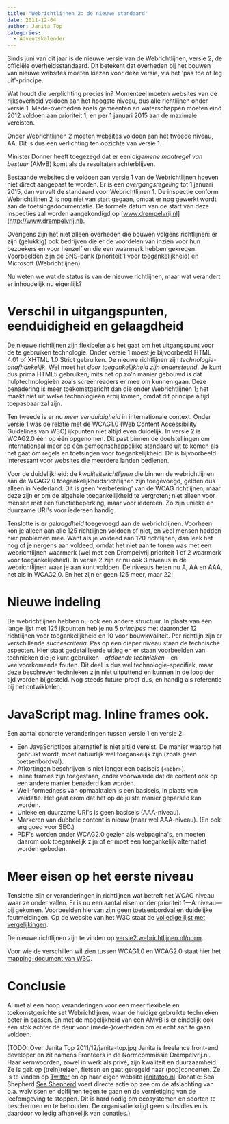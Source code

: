 ```yaml
---
title: "Webrichtlijnen 2: de nieuwe standaard"
date: 2011-12-04
author: Janita Top
categories: 
  - Adventskalender
---
```

Sinds juni van dit jaar is de nieuwe versie van de Webrichtlijnen, versie 2, de officiële overheidsstandaard. Dit betekent dat overheden bij het bouwen van nieuwe websites moeten kiezen voor deze versie, via het 'pas toe of leg uit'-principe.

Wat houdt die verplichting precies in? Momenteel moeten websites van de rijksoverheid voldoen aan het hoogste niveau, dus alle richtlijnen onder versie 1. Mede-overheden zoals gemeenten en waterschappen moeten eind 2012 voldoen aan prioriteit 1, en per 1 januari 2015 aan de maximale vereisten.

Onder Webrichtlijnen 2 moeten websites voldoen aan het tweede niveau, AA. Dit is dus een verlichting ten opzichte van versie 1.

Minister Donner heeft toegezegd dat er een _algemene maatregel van bestuur_ (AMvB) komt als de resultaten achterblijven.

Bestaande websites die voldoen aan versie 1 van de Webrichtlijnen hoeven niet direct aangepast te worden. Er is een *overgangsregeling* tot 1 januari 2015, dan vervalt de standaard voor Webrichtlijnen 1. De inspectie conform Webrichtlijnen 2 is nog niet van start gegaan, omdat er nog gewerkt wordt aan de toetsingsdocumentatie. De formele datum van de start van deze inspecties zal worden aangekondigd op [www.drempelvrij.nl](http://www.drempelvrij.nl).

Overigens zijn het niet alleen overheden die bouwen volgens richtlijnen: er zijn (gelukkig) ook bedrijven die er de voordelen van inzien voor hun bezoekers en voor henzelf en die een waarmerk hebben gekregen. Voorbeelden zijn de SNS-bank (prioriteit 1 voor toegankelijkheid) en Microsoft (Webrichtlijnen).

Nu weten we wat de status is van de nieuwe richtlijnen, maar wat verandert er inhoudelijk nu eigenlijk?   

# Verschil in uitgangspunten, eenduidigheid en gelaagdheid

De nieuwe richtlijnen zijn flexibeler als het gaat om het uitgangspunt voor de te gebruiken technologie. Onder versie 1 moest je bijvoorbeeld HTML 4.01 of XHTML 1.0 Strict gebruiken. De nieuwe richtlijnen zijn *technologie-onafhankelijk*. Wel moet het _door toegankelijkheid zijn ondersteund_. Je kunt dus prima HTML5 gebruiken, mits het op zo'n manier gebouwd is dat hulptechnologieën zoals screenreaders er mee om kunnen gaan. Deze benadering is meer toekomstgericht dan die onder Webrichtlijnen 1; het maakt niet uit welke technologieën erbij komen, omdat dit principe altijd toepasbaar zal zijn.

Ten tweede is er nu *meer eenduidigheid* in internationale context. Onder versie 1 was de relatie met de WCAG1.0 (Web Content Accessibility Guidelines van W3C) ijkpunten niet altijd even duidelijk. In versie 2 is WCAG2.0 één op één opgenomen. Dit past binnen de doelstellingen om internationaal meer op één gemeenschappelijke standaard uit te komen als het gaat om regels en toetsingen voor toegankelijkheid. Dit is bijvoorbeeld interessant voor websites die meerdere landen bedienen.

Voor de duidelijkheid: de *kwaliteitsrichtlijnen* die binnen de webrichtlijnen aan de WCAG2.0 toegankelijkheidsrichtlijnen zijn toegevoegd, gelden dus alleen in Nederland. Dit is geen 'verbetering' van de WCAG richtlijnen, maar deze zijn er om de algehele toegankelijkheid te vergroten; niet alleen voor mensen met een functiebeperking, maar voor iedereen. Zo zijn unieke en duurzame URI's voor iedereen handig.

Tenslotte is er *gelaagdheid* toegevoegd aan de webrichtlijnen. Voorheen kon je alleen aan alle 125 richtlijnen voldoen of niet, en veel mensen hadden hier problemen mee. Want als je voldeed aan 120 richtlijnen, dan leek het nog of je nergens aan voldeed, omdat het niet aan te tonen was met een webrichtlijnen waarmerk (wel met een Drempelvrij prioriteit 1 of 2 waarmerk voor toegankelijkheid). In versie 2 zijn er nu ook 3 niveaus in de webrichtlijnen waar je aan kunt voldoen. De niveaus heten nu A, AA en AAA, net als in WCAG2.0. En het zijn er geen 125 meer, maar 22!

# Nieuwe indeling

De webrichtlijnen hebben nu ook een andere structuur. In plaats van één lange lijst met 125 ijkpunten heb je nu 5 *principes* met daaronder 12 richtlijnen voor toegankelijkheid en 10 voor bouwkwaliteit. Per richtlijn zijn er verschillende *succescriteria*. Pas op een dieper niveau staan de technische aspecten. Hier staat gedetailleerde uitleg en er staan voorbeelden van technieken die je kunt gebruiken—_afdoende technieken_—en veelvoorkomende fouten. Dit deel is dus wel technologie-specifiek, maar deze beschreven technieken zijn niet uitputtend en kunnen in de loop der tijd worden bijgesteld. Nog steeds future-proof dus, en handig als referentie bij het ontwikkelen.

# JavaScript mag. Inline frames ook.

Een aantal concrete veranderingen tussen versie 1 en versie 2:

* Een JavaScriptloos alternatief is niet altijd vereist. De manier waarop het gebruikt wordt, moet natuurlijk wel toegankelijk zijn (zoals geen toetsenbordval).
* Afkortingen beschrijven is niet langer een basiseis (`<abbr>`).
* Inline frames zijn toegestaan, onder voorwaarde dat de content ook op een andere manier benaderd kan worden.
* Well-formedness van opmaaktalen is een basiseis, in plaats van validatie. Het gaat erom dat het op de juiste manier geparsed kan worden.
* Unieke en duurzame URI's is geen basiseis (AAA-niveau).
* Markeren van dubbele content is nieuw (maar wel AAA-niveau). (En ook erg goed voor SEO.)
* PDF's worden onder WCAG2.0 gezien als webpagina's, en moeten daarom ook toegankelijk zijn of er moet een toegankelijk alternatief worden geboden.

# Meer eisen op het eerste niveau

Tenslotte zijn er veranderingen in richtlijnen wat betreft het WCAG niveau waar ze onder vallen. Er is nu een aantal eisen onder prioriteit 1—A niveau—bij gekomen. Voorbeelden hiervan zijn geen toetsenbordval en duidelijke foutmeldingen. Op de website van het W3C staat de [volledige lijst met vergelijkingen](http://www.w3.org/WAI/WCAG20/from10/comparison-priorities/).

De nieuwe richtlijnen zijn te vinden op [versie2.webrichtlijnen.nl/norm](http://versie2.webrichtlijnen.nl/norm).

Voor wie de verschillen wil zien tussen WCAG1.0 en WCAG2.0 staat hier het [mapping-document van W3C](http://www.w3.org/WAI/WCAG20/from10/comparison-priorities/).

# Conclusie

Al met al een hoop veranderingen voor een meer flexibele en toekomstgerichte set Webrichtlijnen, waar de huidige gebruikte technieken beter in passen. En met de mogelijkheid van een AMvB is er eindelijk ook een stok achter de deur voor (mede-)overheden om er echt aan te gaan voldoen.

(TODO: Over Janita Top
2011/12/janita-top.jpg
Janita is freelance front-end developer en zit namens Fronteers in de Normcommissie Drempelvrij.nl. Haar kernwoorden, zowel in werk als privé, zijn kwaliteit en duurzaamheid. Ze is gek op (trein)reizen, fietsen en gaat geregeld naar (pop)concerten.
Ze is te vinden op [Twitter](https://twitter.com/sigvi) en op haar eigen website [janitatop.nl](http://www.janitatop.nl/).
Donatie: Sea Shepherd
[Sea Shepherd](http://www.seashepherd.nl/) voert directe actie op zee om de afslachting van o.a. walvissen en dolfijnen tegen te gaan en de vernietiging van de leefomgeving te stoppen. Dit is hard nodig om ecosystemen en soorten te beschermen en te behouden. De organisatie krijgt geen subsidies en is daardoor volledig afhankelijk van donaties.)
